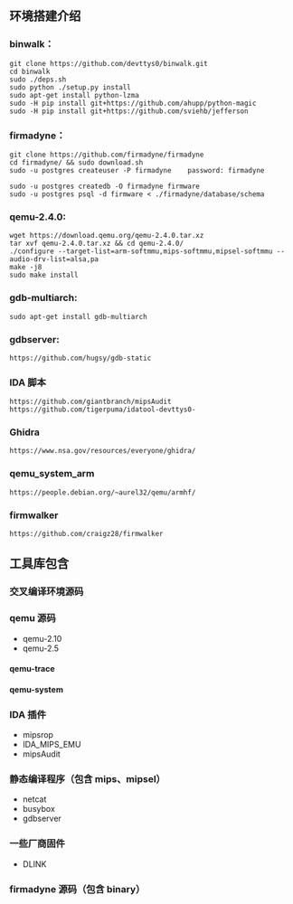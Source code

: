 ## 环境搭建介绍

### binwalk：

```
git clone https://github.com/devttys0/binwalk.git
cd binwalk
sudo ./deps.sh
sudo python ./setup.py install
sudo apt-get install python-lzma
sudo -H pip install git+https://github.com/ahupp/python-magic
sudo -H pip install git+https://github.com/sviehb/jefferson
```

### firmadyne：

```
git clone https://github.com/firmadyne/firmadyne
cd firmadyne/ && sudo download.sh
sudo -u postgres createuser -P firmadyne    password: firmadyne

sudo -u postgres createdb -O firmadyne firmware
sudo -u postgres psql -d firmware < ./firmadyne/database/schema
```

### qemu-2.4.0:

```
wget https://download.qemu.org/qemu-2.4.0.tar.xz
tar xvf qemu-2.4.0.tar.xz && cd qemu-2.4.0/
./configure --target-list=arm-softmmu,mips-softmmu,mipsel-softmmu --audio-drv-list=alsa,pa
make -j8
sudo make install
```

### gdb-multiarch:
```
sudo apt-get install gdb-multiarch
```
### gdbserver:

```
https://github.com/hugsy/gdb-static
```

### IDA 脚本

```
https://github.com/giantbranch/mipsAudit
https://github.com/tigerpuma/idatool-devttys0-
```

### Ghidra

```
https://www.nsa.gov/resources/everyone/ghidra/
```

### qemu_system_arm

```
https://people.debian.org/~aurel32/qemu/armhf/
```

### firmwalker

```
https://github.com/craigz28/firmwalker
```


## 工具库包含


### 交叉编译环境源码

### qemu 源码
- qemu-2.10
- qemu-2.5

#### qemu-trace

#### qemu-system

### IDA 插件
- mipsrop
- IDA_MIPS_EMU
- mipsAudit


### 静态编译程序（包含 mips、mipsel）

- netcat
- busybox
- gdbserver


### 一些厂商固件

- DLINK

### firmadyne 源码（包含 binary）
